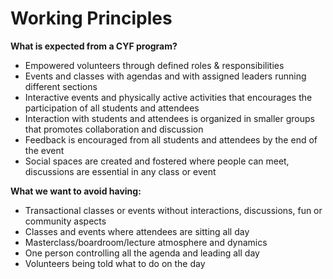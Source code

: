 # Working Principles

**What is expected from a CYF program?**

* Empowered volunteers through defined roles & responsibilities
* Events and classes with agendas and with assigned leaders running different sections
* Interactive events and physically active activities that encourages the participation of all students and attendees
* Interaction with students and attendees is organized in smaller groups that promotes collaboration and discussion
* Feedback is encouraged from all students and attendees by the end of the event
* Social spaces are created and fostered where people can meet, discussions are essential in any class or event

**What we want to avoid having:**

* Transactional classes or events without interactions, discussions, fun or community aspects
* Classes and events where attendees are sitting all day
* Masterclass/boardroom/lecture atmosphere and dynamics
* One person controlling all the agenda and leading all day
* Volunteers being told what to do on the day
